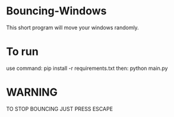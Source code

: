 # Bouncing-Windows

This short program will move your windows randomly.

# To run

use command: pip install -r requirements.txt
then: python main.py

# WARNING

TO STOP BOUNCING JUST PRESS ESCAPE
